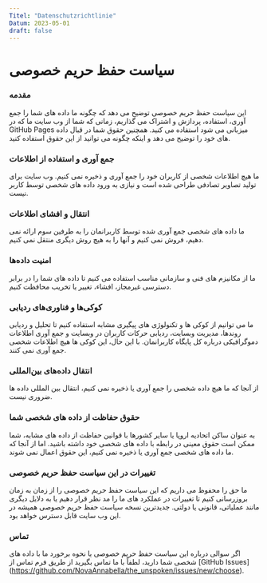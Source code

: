 ```yaml
---
Titel: "Datenschutzrichtlinie"
Datum: 2023-05-01
draft: false
---
```



# سیاست حفظ حریم خصوصی



### مقدمه

این سیاست حفظ حریم خصوصی توضیح می دهد که چگونه ما داده های شما را جمع آوری، استفاده، پردازش و اشتراک می گذاریم، زمانی که شما از وب سایت ما که در GitHub Pages میزبانی می شود استفاده می کنید. همچنین حقوق شما در قبال داده های خود را توضیح می دهد و اینکه چگونه می توانید از این حقوق استفاده کنید.

### جمع آوری و استفاده از اطلاعات
ما هیچ اطلاعات شخصی از کاربران خود را جمع آوری و ذخیره نمی کنیم. وب سایت برای تولید تصاویر تصادفی طراحی شده است و نیازی به ورود داده های شخصی توسط کاربر نیست.


### انتقال و افشای اطلاعات

ما داده های شخصی جمع آوری شده توسط کاربرانمان را به طرفین سوم ارائه نمی دهیم، فروش نمی کنیم و آنها را به هیچ روش دیگری
منتقل نمی کنیم.

### امنیت داده‌ها

ما از مکانیزم های فنی و سازمانی مناسب استفاده می کنیم تا داده های شما را در برابر دسترسی غیرمجاز، افشاء، تغییر یا تخریب
محافظت کنیم.

### کوکی‌ها و فناوری‌های ردیابی

ما می توانیم از کوکی ها و تکنولوژی های پیگیری مشابه استفاده کنیم تا تحلیل و ردیابی روندها، مدیریت وبسایت، ردیابی حرکات
کاربران در وبسایت و جمع آوری اطلاعات دموگرافیکی درباره کل پایگاه کاربرانمان. با این حال، این کوکی ها هیچ اطلاعات شخصی
جمع آوری نمی کنند.

### انتقال داده‌های بین‌المللی

از آنجا که ما هیچ داده شخصی را جمع آوری یا ذخیره نمی کنیم، انتقال بین المللی داده ها ضروری نیست.

### حقوق حفاظت از داده های شخصی شما

به عنوان ساکن اتحادیه اروپا یا سایر کشورها با قوانین حفاظت از داده های مشابه، شما ممکن است حقوق معینی در رابطه با داده
های شخصی خود داشته باشید. اما از آنجا که ما داده های شخصی جمع آوری یا ذخیره نمی کنیم، این حقوق اعمال نمی شوند.

### تغییرات در این سیاست حفظ حریم خصوصی

ما حق را محفوظ می داریم که این سیاست حفظ حریم خصوصی را از زمان به زمان بروزرسانی کنیم تا تغییرات در عملکرد های ما را مد
نظر قرار دهیم یا به دلایل دیگری مانند عملیاتی، قانونی یا دولتی. جدیدترین نسخه سیاست حفظ حریم خصوصی همیشه در این وب سایت
قابل دسترس خواهد بود.

### تماس

اگر سوالی درباره این سیاست حفظ حریم خصوصی یا نحوه برخورد ما با داده های شخصی شما دارید، لطفاً 
با ما تماس بگیرید از طریق فرم تماس 
از [GitHub Issues] (https://github.com/NovaAnnabella/the_unspoken/issues/new/choose).

